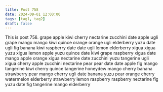 ```yaml
---
title: Post 758
date: 2024-09-01 12:00:00
tags: [tag1, tag2]
draft: false
---
```

This is post 758.
grape
apple
kiwi
cherry
nectarine
zucchini
date
apple
ugli
grape
mango
mango
kiwi
quince
orange
orange
ugli
elderberry
yuzu
date
ugli
fig
banana
kiwi
raspberry
date
date
ugli
lemon
elderberry
xigua
xigua
yuzu
xigua
lemon
apple
yuzu
quince
date
kiwi
grape
raspberry
xigua
date
mango
apple
orange
xigua
nectarine
date
zucchini
yuzu
tangerine
ugli
xigua
cherry
apple
zucchini
nectarine
pear
pear
date
date
apple
fig
mango
tangerine
kiwi
cherry
quince
tangerine
honeydew
mango
cherry
banana
strawberry
pear
mango
cherry
ugli
date
banana
yuzu
pear
orange
cherry
watermelon
elderberry
strawberry
lemon
raspberry
raspberry
nectarine
fig
yuzu
date
fig
tangerine
mango
elderberry
